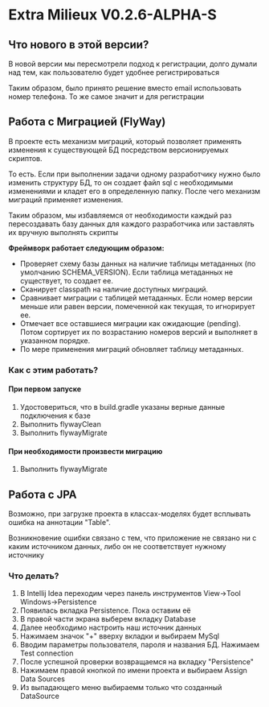 # Extra Milieux V0.2.6-ALPHA-S
<h2>Что нового в этой версии?</h2>
<p>В новой версии мы пересмотрели подход к регистрации, долго думали над тем, как пользователю будет удобнее регистрироваться</p>
<p>Таким образом, было принято решение вместо email использовать номер телефона. То же самое значит и для регистрации</p>
<h2>Работа с Миграцией (FlyWay)</h2>
<p>В проекте есть механизм миграций, который позволяет применять изменения к существующей БД посредством версионируемых скриптов.</p>
<p>То есть. Если при выполнении задачи одному разработчику нужно было изменить структуру БД, то он создает файл sql с необходимыми изменениями и кладет его в определенную папку.
После чего механизм миграций применяет изменения.</p>
<p>Таким образом, мы избавляемся от необходимости каждый раз пересоздавать базу данных для каждого разработчика или заставлять их вручную выполнять скрипты</p>

<b><p>Фреймворк работает следующим образом:</p></b>
<ul>
<li>Проверяет схему базы данных на наличие таблицы метаданных (по умолчанию SCHEMA_VERSION). Если таблица метаданных не существует, то создает ее.</li>
<li>Сканирует classpath на наличие доступных миграций.</li>
<li>Сравнивает миграции с таблицей метаданных. Если номер версии меньше или равен версии, помеченной как текущая, то игнорирует ее.</li>
<li>Отмечает все оставшиеся миграции как ожидающие (pending). Потом сортирует их по возрастанию номеров версий и выполняет в указанном порядке.</li>
<li>По мере применения миграций обновляет таблицу метаданных.</li>
</ul>

<h3>Как с этим работать?</h3>
<h4>При первом запуске</h4>
<ol>
<li>Удостовериться, что в build.gradle указаны верные данные подключения к базе</li>
<li>Выполнить flywayClean</li>
<li>Выполнить flywayMigrate</li>
</ol>
<h4>При необходимости произвести миграцию</h4>
<ol>
<li>Выполнить flywayMigrate</li>
</ol>
<h2>Работа с JPA</h2>
<p>Возможно, при загрузке проекта в классах-моделях будет всплывать ошибка на аннотации "Table".</p>
<p>Возникновение ошибки связано с тем, что приложение не связано ни с каким источником данных, либо он не соответствует нужному источнику</p>
<h3>Что делать?</h3>
<ol>
<li>В Intellij Idea переходим через панель инструментов View->Tool Windows->Persistence</li>
<li>Появилась вкладка Persistence. Пока оставим её</li>
<li>В правой части экрана выберем вкладку Database</li>
<li>Далее необходимо настроить наш источник данных</li>
<li>Нажимаем значок "+" вверху вкладки и выбираем MySql</li>
<li>Вводим параметры пользователя, пароля и названия БД. Нажимаем Test connection</li>
<li>После успешной проверки возвращаемся на вкладку "Persistence"</li>
<li>Нажимаем правой кнопкой по имени проекта и выбираем Assign Data Sources</li>
<li>Из выпадающего меню выбираемм только что созданный DataSource</li>

</ol>
